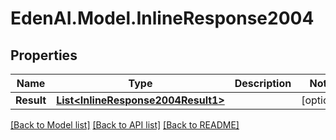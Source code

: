 # EdenAI.Model.InlineResponse2004
## Properties

Name | Type | Description | Notes
------------ | ------------- | ------------- | -------------
**Result** | [**List&lt;InlineResponse2004Result1&gt;**](InlineResponse2004Result1.md) |  | [optional] 

[[Back to Model list]](../README.md#documentation-for-models) [[Back to API list]](../README.md#documentation-for-api-endpoints) [[Back to README]](../README.md)

